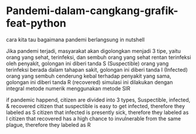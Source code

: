 # Pandemi-dalam-cangkang-grafik-feat-python
cara kita tau bagaimana pandemi berlangsung in nutshell

Jika pandemi terjadi, masyarakat akan digolongkan menjadi 3 tipe, yaitu orang yang sehat, terinfeksi, dan sembuh
orang yang sehat rentan terinfeksi oleh penyakit, golongan ini diberi tanda S (Suspectible)
orang yang terinfeksi berada dalam tahapan sakit, golongan ini diberi tanda I (Infected)
orang yang sembuh cenderung kebal terhadap penyakit yang sama, golongan ini diberi tanda R (recovered)
simulasi ini dilakukan dengan integral metode numerik menggunakan metode SIR

if pandemic happend, citizen are divided into 3 types, Suspectible, infected, & recovered
citizen that suspectible is easy to get infected, therefore they labeled as S
citizen that infected is presently sick, therefore they labeled as I
citizen that recovered has a high chance to invulnerable from the same plague, therefore they labeled as R
